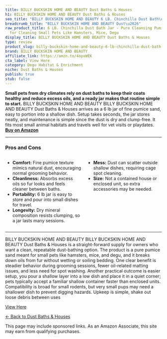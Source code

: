 ```yaml
---
title: BILLY BUCKSKIN HOME AND BEAUTY Dust Baths & Houses
h1: BILLY BUCKSKIN HOME AND BEAUTY Dust Baths & Houses
seo_title: "BILLY BUCKSKIN HOME AND BEAUTY 6 LB. Chinchilla Dust Bath\u2026"
breadcrumb_title: "BILLY BUCKSKIN HOME AND BEAUTY Dust\u2026"
raw_product_title: 6 LB. Chinchilla Dust Bath Jar - Pure Cleansing Pumice Sand Dust
  for Cleaning Small Pets Like Hamsters, Mice, Degu
display_title: BILLY BUCKSKIN HOME AND BEAUTY Dust Baths & Houses
type: review
product_slug: billy-buckskin-home-and-beauty-6-lb-chinchilla-dust-bath-jar-pure-clean-de276bcb
brand: BILLY BUCKSKIN HOME AND BEAUTY
affiliate_link: https://amzn.to/4opxWEK
cta_label: View Here
category: Degu Habitat & Enrichment
niche: Dust Baths & Houses
publish: true
stub: false
---
```


<div id="intro" class="full-width">
  <p><strong>Small pets from dry climates rely on dust baths to keep their coats healthy and reduce excess oils, and a ready jar makes that routine simple to start.</strong> BILLY BUCKSKIN HOME AND BEAUTY BILLY BUCKSKIN HOME AND BEAUTY Dust Baths & Houses arrives as a 6 lb jar of fine pumice sand, easy to portion into a shallow dish. Setup takes seconds, the jar stores neatly, and maintenance is simple since the dust is dry and clump-free. It fits most small animal habitats and travels well for vet visits or playdates. <a href="https://amzn.to/4opxWEK" rel="nofollow sponsored noopener" target="_blank"><strong>Buy on Amazon</strong></a></p>
</div>

<hr />
<h3 id="pros-cons">Pros and Cons</h3>
<div class="pc-grid" style="display:grid;grid-template-columns:1fr 1fr;gap:16px;">
  <ul>
    <li><strong>Comfort:</strong> Fine pumice texture mimics natural dust, encouraging normal grooming behavior.</li>
    <li><strong>Cleanliness:</strong> Absorbs excess oils so fur looks and feels cleaner between baths.</li>
    <li><strong>Portability:</strong> 6 lb jar is easy to store and pour into small dishes for travel.</li>
    <li><strong>Longevity:</strong> Dry mineral composition resists clumping, so a jar lasts many sessions.</li>
  </ul>
  <ul>
    <li><strong>Mess:</strong> Dust can scatter outside shallow dishes, requiring cage spot cleaning.</li>
    <li><strong>Size:</strong> Not a contained house or enclosed unit, so extra accessories may be needed.</li>
  </ul>
</div>
<hr />

<div class="full-width">
  <p>BILLY BUCKSKIN HOME AND BEAUTY BILLY BUCKSKIN HOME AND BEAUTY Dust Baths & Houses is a straight-forward supply for owners who want a clean, repeatable dust-bathing option. The product is a pure pumice sand meant for small pets like hamsters, mice, and degu, and it breaks down oils from fur without wetting or soiling bedding. One clear benefit is steadier behavior during grooming sessions, fewer oil-related matting issues, and less need for spot washing. Another practical outcome is easier setup, you pour a shallow layer into a low dish and place it in a quiet corner; pets typically accept a familiar shallow container faster than enclosed units. Compatibility is broad for small rodents, but very small pups may need a shallower dish to prevent digging hazards. Upkeep is simple, shake out loose debris between uses
<p><a class="btn" href="https://amzn.to/4opxWEK" target="_blank" rel="nofollow sponsored noopener">View Here</a></p>
<p><a href="/roundups/degu-habitat-enrichment/dust-baths-houses/">← Back to Dust Baths & Houses</a></p>
<aside class="disclosure">This page may include sponsored links. As an Amazon Associate, this site may earn from qualifying purchases.</aside>
